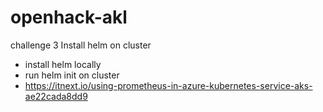# openhack-akl

challenge 3
Install helm on cluster
 - install helm locally
 - run helm init on cluster
 - https://itnext.io/using-prometheus-in-azure-kubernetes-service-aks-ae22cada8dd9
 